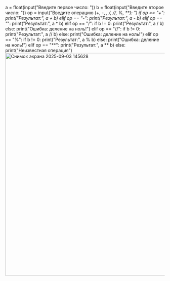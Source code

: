 a = float(input("Введите первое число: "))
b = float(input("Введите второе число: "))
op = input("Введите операцию (+, -, *, /, //, %, **): ")
if op == "+":
    print("Результат:", a + b)
elif op == "-":
    print("Результат:", a - b)
elif op == "*":
    print("Результат:", a * b)
elif op == "/":
    if b != 0:
        print("Результат:", a / b)
    else:
        print("Ошибка: деление на ноль!")
elif op == "//":
    if b != 0:
        print("Результат:", a // b)
    else:
        print("Ошибка: деление на ноль!")
elif op == "%":
    if b != 0:
        print("Результат:", a % b)
    else:
        print("Ошибка: деление на ноль!")
elif op == "**":
    print("Результат:", a ** b)
else:
    print("Неизвестная операция")
<img width="1691" height="704" alt="Снимок экрана 2025-09-03 145628" src="https://github.com/user-attachments/assets/9deed7fc-6fb4-46cb-ad43-f1f4668bb610" />
